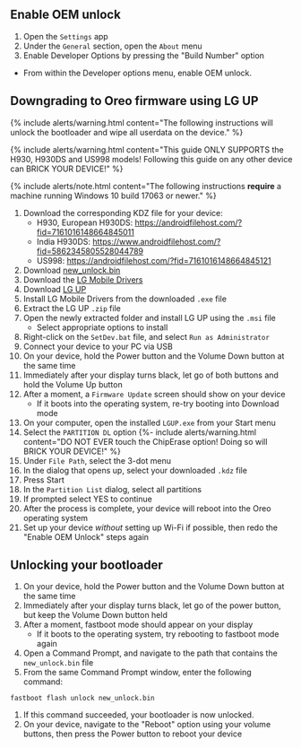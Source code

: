 ## Enable OEM unlock

1. Open the `Settings` app
1. Under the `General` section, open the `About` menu
1. Enable Developer Options by pressing the "Build Number" option
 * From within the Developer options menu, enable OEM unlock.

## Downgrading to Oreo firmware using LG UP

{% include alerts/warning.html content="The following instructions will unlock the bootloader and wipe all userdata on the device." %}

{% include alerts/warning.html content="This guide ONLY SUPPORTS the H930, H930DS and US998 models! Following this guide on any other device can BRICK YOUR DEVICE!" %}

{% include alerts/note.html content="The following instructions **require** a machine running Windows 10 build 17063 or newer." %}

1. Download the corresponding KDZ file for your device:
    * H930, European H930DS: https://androidfilehost.com/?fid=7161016148664845011
    * India H930DS: https://www.androidfilehost.com/?fid=5862345805528044789
    * US998: https://androidfilehost.com/?fid=7161016148664845121
1. Download [new_unlock.bin](https://www.mediafire.com/file/xnwcck1wr5w4qz2/new_unlock.bin)
1. Download the [LG Mobile Drivers](https://androidfilehost.com/?fid=1899786940962596466)
1. Download [LG UP](https://sourceforge.net/projects/jacoas-v30-files/files/KDZs/LGUP/LGUP_DualMode.zip)
1. Install LG Mobile Drivers from the downloaded `.exe` file
1. Extract the LG UP `.zip` file
1. Open the newly extracted folder and install LG UP using the `.msi` file
    * Select appropriate options to install
1. Right-click on the `SetDev.bat` file, and select `Run as Administrator`
1. Connect your device to your PC via USB
1. On your device, hold the Power button and the Volume Down button at the same time
1. Immediately after your display turns black, let go of both buttons and hold the Volume Up button
1. After a moment, a `Firmware Update` screen should show on your device
    * If it boots into the operating system, re-try booting into Download mode
1. On your computer, open the installed `LGUP.exe` from your Start menu
1. Select the `PARTITION DL` option
    {%- include alerts/warning.html content="DO NOT EVER touch the ChipErase option! Doing so will BRICK YOUR DEVICE!" %}
1. Under `File Path`, select the 3-dot menu
1. In the dialog that opens up, select your downloaded `.kdz` file
1. Press Start
1. In the `Partition List` dialog, select all partitions
1. If prompted select YES to continue
1. After the process is complete, your device will reboot into the Oreo operating system
1. Set up your device *without* setting up Wi-Fi if possible, then redo the "Enable OEM Unlock" steps again

## Unlocking your bootloader
1. On your device, hold the Power button and the Volume Down button at the same time
1. Immediately after your display turns black, let go of the power button, but keep the Volume Down button held
1. After a moment, fastboot mode should appear on your display
    * If it boots to the operating system, try rebooting to fastboot mode again
1. Open a Command Prompt, and navigate to the path that contains the `new_unlock.bin` file
1. From the same Command Prompt window, enter the following command:
```
fastboot flash unlock new_unlock.bin
```
1. If this command succeeded, your bootloader is now unlocked.
1. On your device, navigate to the "Reboot" option using your volume buttons, then press the Power button to reboot your device
